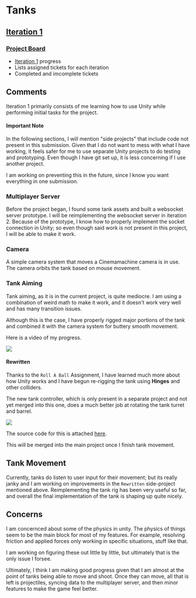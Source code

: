 # Tanks

## [Iteration 1](https://github.com/users/cseitz/projects/11/views/2?filterQuery=iteration%3A%22Iteration+1%22)

### [Project Board](https://github.com/users/cseitz/projects/11)
- [Iteration 1](https://github.com/users/cseitz/projects/11/views/2?filterQuery=iteration%3A%22Iteration+1%22) progress
- Lists assigned tickets for each iteration
- Completed and imcomplete tickets

## Comments

Iteration 1 primarily consists of me learning how to use Unity while performing initial tasks for the project.

#### Important Note
In the following sections, I will mention "side projects" that include code not present in this submission.
Given that I do not want to mess with what I have working, it feels safer for me to use separate Unity projects to do testing
and prototyping. Even though I have git set up, it is less concerning if I use another project.

I am working on preventing this in the future, since I know you want everything in one submission.

### Multiplayer Server

Before the project began, I found some tank assets and built a websocket server prototype.
I will be reimplementing the websocket server in iteration 2.
Because of the prototype, I know how to properly implement the socket connection in Unity; so even though said work is not
present in this project, I will be able to make it work.

### Camera

A simple camera system that moves a Cinemamachine camera is in use.
The camera orbits the tank based on mouse movement.

### Tank Aiming

Tank aiming, as it is in the current project, is quite mediocre.
I am using a combination of weird math to make it work, and it doesn't work very well and has many transition issues.

Although this is the case, I have properly rigged major portions of the tank and combined it with the camera system
for buttery smooth movement.

Here is a video of my progress.

[<img src="./initial_aiming.gif">](./initial_aiming.mp4)


#### Rewritten

Thanks to the `Roll A Ball` Assignment, I have learned much more about how Unity works and I have begun re-rigging the tank using **Hinges** and other colliders.

The new tank controller, which is only present in a separate project and not yet merged into this one, does a much better job at rotating the tank turret and barrel.

[<img src="./improved_aiming.gif">](./improved_aiming.mp4)

The source code for this is attached [here](./improved_aiming.cs).

This will be merged into the main project once I finish tank movement.

## Tank Movement

Currently, tanks do listen to user input for their movement; but its really janky and I am working on improvements in the `Rewritten` side-project mentioned above.
Reimplementing the tank rig has been very useful so far, and overall the final implementation of the tank is shaping up quite nicely.

## Concerns

I am concernced about some of the physics in unity. The physics of things seem to be the main block for most of my features.
For example, resolving friction and applied forces only working in specific situations, stuff like that.

I am working on figuring these out little by little, but ultimately that is the only issue I forsee.

Ultimately, I think I am making good progress given that I am almost at the point of tanks being able to move and shoot.
Once they can move, all that is left is projectiles, syncing data to the multiplayer server, and then minor features to make the game feel better.




